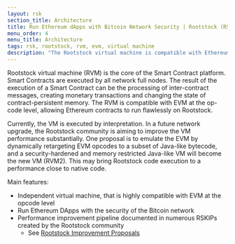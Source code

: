 ```yaml
---
layout: rsk
section_title: Architecture
title: Run Ethereum dApps with Bitcoin Network Security | Rootstock (RSK)
menu_order: 4
menu_title: Architecture
tags: rsk, rootstock, rvm, evm, virtual machine
description: "The Rootstock virtual machine is compatible with Ethereum Virtual machine at an opcode level."
---
```


Rootstock virtual machine (RVM) is the core of the Smart Contract platform. Smart Contracts are executed by all network full nodes. The result of the execution of a Smart Contract can be the processing of inter-contract messages, creating monetary transactions and changing the state of contract-persistent memory. The RVM is compatible with EVM at the op-code level, allowing Ethereum contracts to run flawlessly on Rootstock.

Currently, the VM is executed by interpretation. In a future network upgrade, the Rootstock community is aiming to improve the VM performance substantially. One proposal is to emulate the EVM by dynamically retargeting EVM opcodes to a subset of Java-like bytecode, and a security-hardened and memory restricted Java-like VM will become the new VM (RVM2). This may bring Rootstock code execution to a performance close to native code.

Main features:

* Independent virtual machine, that is highly compatible with EVM at the opcode level
* Run Ethereum DApps with the security of the Bitcoin network
* Performance improvement pipeline documented in numerous RSKIPs created by the Rootstock community
  * See [Rootstock Improvement Proposals](https://github.com/rsksmart/RSKIPs)
